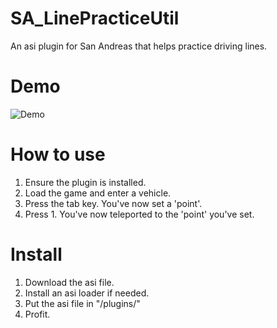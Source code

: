 # SA_LinePracticeUtil
An asi plugin for San Andreas that helps practice driving lines.

# Demo
![Demo](https://www.youtube.com/watch?v=ahcysfi0oMQ)

# How to use
1. Ensure the plugin is installed.
2. Load the game and enter a vehicle.
3. Press the tab key. You've now set a 'point'.
4. Press 1. You've now teleported to the 'point' you've set.

# Install
1. Download the asi file.
2. Install an asi loader if needed.
3. Put the asi file in "<your SA install dir>/plugins/"
4. Profit.
